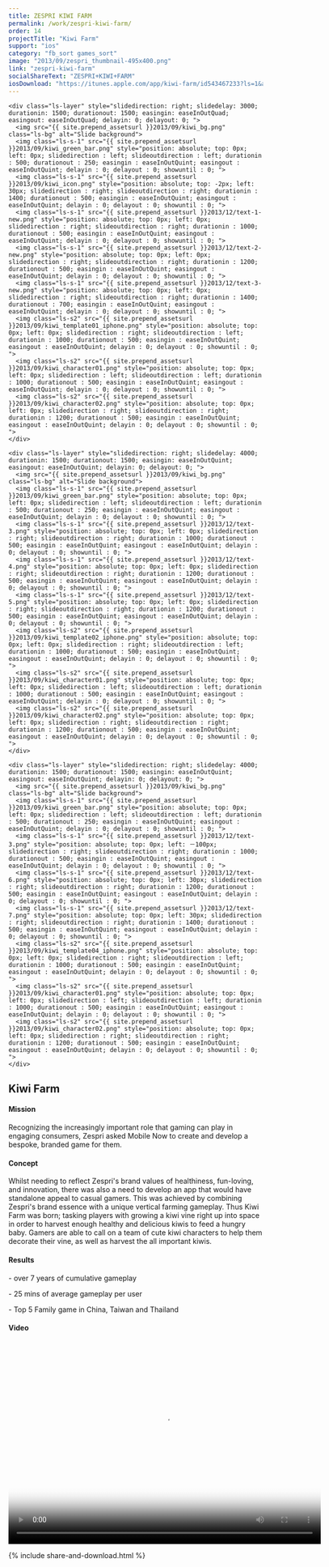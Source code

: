 ```yaml
---
title: ZESPRI KIWI FARM
permalink: /work/zespri-kiwi-farm/
order: 14
projectTitle: "Kiwi Farm"
support: "ios"
category: "fb_sort games_sort"
image: "2013/09/zespri_thumbnail-495x400.png"
link: "zespri-kiwi-farm"
socialShareText: "ZESPRI+KIWI+FARM"
iosDownload: "https://itunes.apple.com/app/kiwi-farm/id543467233?ls=1&amp;mt=8"
---
```

<div class="avia-layerslider">
  <div id="layerslider_1" class="ls-wp-container">

    <div class="ls-layer" style="slidedirection: right; slidedelay: 3000; durationin: 1500; durationout: 1500; easingin: easeInOutQuad; easingout: easeInOutQuad; delayin: 0; delayout: 0; ">
      <img src="{{ site.prepend_assetsurl }}2013/09/kiwi_bg.png" class="ls-bg" alt="Slide background">
      <img class="ls-s-1" src="{{ site.prepend_assetsurl }}2013/09/kiwi_green_bar.png" style="position: absolute; top: 0px; left: 0px; slidedirection : left; slideoutdirection : left; durationin : 500; durationout : 250; easingin : easeInOutQuint; easingout : easeInOutQuint; delayin : 0; delayout : 0; showuntil : 0; ">
      <img class="ls-s-1" src="{{ site.prepend_assetsurl }}2013/09/kiwi_icon.png" style="position: absolute; top: -2px; left: 30px; slidedirection : right; slideoutdirection : right; durationin : 1400; durationout : 500; easingin : easeInOutQuint; easingout : easeInOutQuint; delayin : 0; delayout : 0; showuntil : 0; ">
      <img class="ls-s-1" src="{{ site.prepend_assetsurl }}2013/12/text-1-new.png" style="position: absolute; top: 0px; left: 0px; slidedirection : right; slideoutdirection : right; durationin : 1000; durationout : 500; easingin : easeInOutQuint; easingout : easeInOutQuint; delayin : 0; delayout : 0; showuntil : 0; ">
      <img class="ls-s-1" src="{{ site.prepend_assetsurl }}2013/12/text-2-new.png" style="position: absolute; top: 0px; left: 0px; slidedirection : right; slideoutdirection : right; durationin : 1200; durationout : 500; easingin : easeInOutQuint; easingout : easeInOutQuint; delayin : 0; delayout : 0; showuntil : 0; ">
      <img class="ls-s-1" src="{{ site.prepend_assetsurl }}2013/12/text-3-new.png" style="position: absolute; top: 0px; left: 0px; slidedirection : right; slideoutdirection : right; durationin : 1400; durationout : 700; easingin : easeInOutQuint; easingout : easeInOutQuint; delayin : 0; delayout : 0; showuntil : 0; ">
      <img class="ls-s2" src="{{ site.prepend_assetsurl }}2013/09/kiwi_template01_iphone.png" style="position: absolute; top: 0px; left: 0px; slidedirection : right; slideoutdirection : left; durationin : 1000; durationout : 500; easingin : easeInOutQuint; easingout : easeInOutQuint; delayin : 0; delayout : 0; showuntil : 0; ">
      <img class="ls-s2" src="{{ site.prepend_assetsurl }}2013/09/kiwi_character01.png" style="position: absolute; top: 0px; left: 0px; slidedirection : left; slideoutdirection : left; durationin : 1000; durationout : 500; easingin : easeInOutQuint; easingout : easeInOutQuint; delayin : 0; delayout : 0; showuntil : 0; ">
      <img class="ls-s2" src="{{ site.prepend_assetsurl }}2013/09/kiwi_character02.png" style="position: absolute; top: 0px; left: 0px; slidedirection : right; slideoutdirection : right; durationin : 1200; durationout : 500; easingin : easeInOutQuint; easingout : easeInOutQuint; delayin : 0; delayout : 0; showuntil : 0; ">
    </div>

    <div class="ls-layer" style="slidedirection: right; slidedelay: 4000; durationin: 1500; durationout: 1500; easingin: easeInOutQuint; easingout: easeInOutQuint; delayin: 0; delayout: 0; ">
      <img src="{{ site.prepend_assetsurl }}2013/09/kiwi_bg.png" class="ls-bg" alt="Slide background">
      <img class="ls-s-1" src="{{ site.prepend_assetsurl }}2013/09/kiwi_green_bar.png" style="position: absolute; top: 0px; left: 0px; slidedirection : left; slideoutdirection : left; durationin : 500; durationout : 250; easingin : easeInOutQuint; easingout : easeInOutQuint; delayin : 0; delayout : 0; showuntil : 0; ">
      <img class="ls-s-1" src="{{ site.prepend_assetsurl }}2013/12/text-3.png" style="position: absolute; top: 0px; left: 0px; slidedirection : right; slideoutdirection : right; durationin : 1000; durationout : 500; easingin : easeInOutQuint; easingout : easeInOutQuint; delayin : 0; delayout : 0; showuntil : 0; ">
      <img class="ls-s-1" src="{{ site.prepend_assetsurl }}2013/12/text-4.png" style="position: absolute; top: 0px; left: 0px; slidedirection : right; slideoutdirection : right; durationin : 1200; durationout : 500; easingin : easeInOutQuint; easingout : easeInOutQuint; delayin : 0; delayout : 0; showuntil : 0; ">
      <img class="ls-s-1" src="{{ site.prepend_assetsurl }}2013/12/text-5.png" style="position: absolute; top: 0px; left: 0px; slidedirection : right; slideoutdirection : right; durationin : 1200; durationout : 500; easingin : easeInOutQuint; easingout : easeInOutQuint; delayin : 0; delayout : 0; showuntil : 0; ">
      <img class="ls-s2" src="{{ site.prepend_assetsurl }}2013/09/kiwi_template02_iphone.png" style="position: absolute; top: 0px; left: 0px; slidedirection : right; slideoutdirection : left; durationin : 1000; durationout : 500; easingin : easeInOutQuint; easingout : easeInOutQuint; delayin : 0; delayout : 0; showuntil : 0; ">
      <img class="ls-s2" src="{{ site.prepend_assetsurl }}2013/09/kiwi_character01.png" style="position: absolute; top: 0px; left: 0px; slidedirection : left; slideoutdirection : left; durationin : 1000; durationout : 500; easingin : easeInOutQuint; easingout : easeInOutQuint; delayin : 0; delayout : 0; showuntil : 0; ">
      <img class="ls-s2" src="{{ site.prepend_assetsurl }}2013/09/kiwi_character02.png" style="position: absolute; top: 0px; left: 0px; slidedirection : right; slideoutdirection : right; durationin : 1200; durationout : 500; easingin : easeInOutQuint; easingout : easeInOutQuint; delayin : 0; delayout : 0; showuntil : 0; ">
    </div>

    <div class="ls-layer" style="slidedirection: right; slidedelay: 4000; durationin: 1500; durationout: 1500; easingin: easeInOutQuint; easingout: easeInOutQuint; delayin: 0; delayout: 0; ">
      <img src="{{ site.prepend_assetsurl }}2013/09/kiwi_bg.png" class="ls-bg" alt="Slide background">
      <img class="ls-s-1" src="{{ site.prepend_assetsurl }}2013/09/kiwi_green_bar.png" style="position: absolute; top: 0px; left: 0px; slidedirection : left; slideoutdirection : left; durationin : 500; durationout : 250; easingin : easeInOutQuint; easingout : easeInOutQuint; delayin : 0; delayout : 0; showuntil : 0; ">
      <img class="ls-s-1" src="{{ site.prepend_assetsurl }}2013/12/text-3.png" style="position: absolute; top: 0px; left: －100px; slidedirection : right; slideoutdirection : right; durationin : 1000; durationout : 500; easingin : easeInOutQuint; easingout : easeInOutQuint; delayin : 0; delayout : 0; showuntil : 0; ">
      <img class="ls-s-1" src="{{ site.prepend_assetsurl }}2013/12/text-6.png" style="position: absolute; top: 0px; left: 30px; slidedirection : right; slideoutdirection : right; durationin : 1200; durationout : 500; easingin : easeInOutQuint; easingout : easeInOutQuint; delayin : 0; delayout : 0; showuntil : 0; ">
      <img class="ls-s-1" src="{{ site.prepend_assetsurl }}2013/12/text-7.png" style="position: absolute; top: 0px; left: 30px; slidedirection : right; slideoutdirection : right; durationin : 1400; durationout : 500; easingin : easeInOutQuint; easingout : easeInOutQuint; delayin : 0; delayout : 0; showuntil : 0; ">
      <img class="ls-s2" src="{{ site.prepend_assetsurl }}2013/09/kiwi_template04_iphone.png" style="position: absolute; top: 0px; left: 0px; slidedirection : right; slideoutdirection : left; durationin : 1000; durationout : 500; easingin : easeInOutQuint; easingout : easeInOutQuint; delayin : 0; delayout : 0; showuntil : 0; ">
      <img class="ls-s2" src="{{ site.prepend_assetsurl }}2013/09/kiwi_character01.png" style="position: absolute; top: 0px; left: 0px; slidedirection : left; slideoutdirection : left; durationin : 1000; durationout : 500; easingin : easeInOutQuint; easingout : easeInOutQuint; delayin : 0; delayout : 0; showuntil : 0; ">
      <img class="ls-s2" src="{{ site.prepend_assetsurl }}2013/09/kiwi_character02.png" style="position: absolute; top: 0px; left: 0px; slidedirection : right; slideoutdirection : right; durationin : 1200; durationout : 500; easingin : easeInOutQuint; easingout : easeInOutQuint; delayin : 0; delayout : 0; showuntil : 0; ">
    </div>
  </div>
</div>

<div class="wrapper content project-detail" markdown="1">
  <h2 class="content-h2 with-bottom-line">Kiwi Farm</h2>

#### Mission

Recognizing the increasingly important role that gaming can play in engaging consumers, Zespri asked Mobile Now to create and develop a bespoke, branded game for them.

#### Concept

Whilst needing to reflect Zespri's brand values of healthiness, fun-loving, and innovation, there was also a need to develop an app that would have standalone appeal to casual gamers. This was achieved by combining Zespri's brand essence with a unique vertical farming gameplay. Thus Kiwi Farm was born; tasking players with growing a kiwi vine right up into space in order to harvest enough healthy and delicious kiwis to feed a hungry baby. Gamers are able to call on a team of cute kiwi characters to help them decorate their vine, as well as harvest the all important kiwis.

#### Results

&#45; over 7 years of cumulative gameplay

&#45; 25 mins of average gameplay per user

&#45; Top 5 Family game in China, Taiwan and Thailand

#### Video

<link href="http://vjs.zencdn.net/4.4/video-js.css" rel="stylesheet" />
<script type="text/javascript" src="http://vjs.zencdn.net/4.4/video.js"></script>
<video class="video-js vjs-default-skin" controls="controls" preload="auto" width="618" height="400" poster="{{ site.prepend_assetsurl }}2014/05/Kiwithumbnail.jpg" data-setup="{}">
  <source src="{{ site.prepend_assetsurl }}videos/Kiwi.mp4" type="video/mp4" ></source>
  <source src="{{ site.prepend_assetsurl }}videos/Kiwi.webm" type="video/webm" ></source>
  <source src="{{ site.prepend_assetsurl }}videos/Kiwi.ogv" type="video/ogg" ></source>
</video>

</div>

{% include share-and-download.html %}

<script>
$(document).ready(function() {
  if (typeof $.fn.layerSlider == "undefined") {
    lsShowNotice('layerslider_1','jquery');
  }
  else if (typeof $.transit == "undefined" || typeof $.transit.modifiedForLayerSlider == "undefined") {
    lsShowNotice('layerslider_1', 'transit');
  }
  else
  {
    $("#layerslider_1").layerSlider({
      width : '1440px',
      height : '650px',
      responsive : true,
      responsiveUnder : 0,
      sublayerContainer : 0,
      autoStart : false,
      pauseOnHover : true,
      firstLayer : 1,
      animateFirstLayer : true,
      randomSlideshow : false,
      twoWaySlideshow : true,
      loops : 0,
      forceLoopNum : true,
      autoPlayVideos : true,
      autoPauseSlideshow : 'auto',
      youtubePreview : 'maxresdefault.jpg',
      keybNav : true,
      touchNav : true,
      skin : 'fullwidth',
      skinsPath : '../../css/LayerSlider/skins/',
      globalBGColor : '#ffffff',
      navPrevNext : true,
      navStartStop : false,
      navButtons : true,
      hoverPrevNext : true,
      hoverBottomNav : false,
      showBarTimer : false,
      showCircleTimer : true,
      thumbnailNavigation : 'hover',
      tnWidth : 100,
      tnHeight : 60,
      tnContainerWidth : '60%',
      tnActiveOpacity : 35,
      tnInactiveOpacity : 100,
      imgPreload : true,
      yourLogo : false,
      yourLogoStyle : 'left: 10px; top: 10px;',
      yourLogoLink : false,
      yourLogoTarget : '_self',
      cbInit : function(element) { },
      cbStart : function(data) { },
      cbStop : function(data) { },
      cbPause : function(data) { },
      cbAnimStart : function(data) { },
      cbAnimStop : function(data) { },
      cbPrev : function(data) { },
      cbNext : function(data) { }
    });
  }
});
</script>
